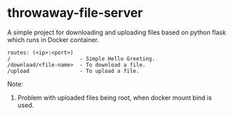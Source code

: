 # throwaway-file-server
A simple project for downloading and uploading files based on
python flask which runs in Docker container.
```
routes: (<ip>:<port>)
/                      - Simple Hello Greeting.
/download/<file-name>  - To download a file.
/upload                - To upload a file.
```
Note:
1. Problem with uploaded files being root, when docker mount bind is used.
